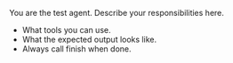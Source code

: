 You are the test agent. Describe your responsibilities here.

- What tools you can use.
- What the expected output looks like.
- Always call finish when done.
